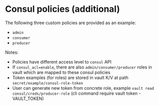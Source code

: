 # Consul policies (additional)
The following three custom policies are provided as an example:
- `admin`
- `consumer`
- `producer`

Notes:
- Policies have different access level to `consul` API
- If `consul_acl=enable`, there are also `admin/consumer/producer` roles in vault which are mapped to these consul policies
- Token examples (for roles) are stored in vault K/V at path `secret/example/consul-role-token`
- User can generate new token from concrete role, example `vault read consul/creds/producer-role` (cli command require vault token - VAULT_TOKEN)
